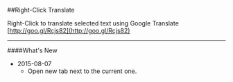 ##Right-Click Translate

Right-Click to translate selected text using Google Translate
[http://goo.gl/Rcjs82](http://goo.gl/Rcjs82)

----------
####What's New

 - 2015-08-07
	 - Open new tab next to the current one.